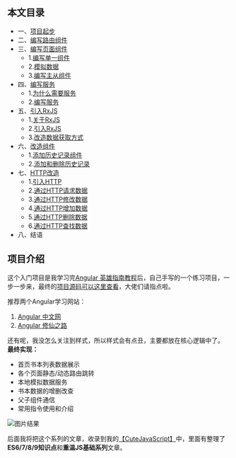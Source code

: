 ## 本文目录
* 一、[项目起步](https://github.com/pingan8787/Leo-JavaScript/blob/master/Angular/books%E9%A1%B9%E7%9B%AEdemo/angular_books_1.md)
* 二、[编写路由组件](https://github.com/pingan8787/Leo-JavaScript/blob/master/Angular/books%E9%A1%B9%E7%9B%AEdemo/angular_books_1.md)
* 三、[编写页面组件](https://github.com/pingan8787/Leo-JavaScript/blob/master/Angular/books%E9%A1%B9%E7%9B%AEdemo/angular_books_2.md)
  * 1.[编写单一组件](https://github.com/pingan8787/Leo-JavaScript/blob/master/Angular/books%E9%A1%B9%E7%9B%AEdemo/angular_books_2.md)
  * 2.[模拟数据](https://github.com/pingan8787/Leo-JavaScript/blob/master/Angular/books%E9%A1%B9%E7%9B%AEdemo/angular_books_2.md)
  * 3.[编写主从组件](https://github.com/pingan8787/Leo-JavaScript/blob/master/Angular/books%E9%A1%B9%E7%9B%AEdemo/angular_books_2.md)
* 四、[编写服务](https://github.com/pingan8787/Leo-JavaScript/blob/master/Angular/books%E9%A1%B9%E7%9B%AEdemo/angular_books_3.md)
  * 1.[为什么需要服务](https://github.com/pingan8787/Leo-JavaScript/blob/master/Angular/books%E9%A1%B9%E7%9B%AEdemo/angular_books_3.md)
  * 2.[编写服务](https://github.com/pingan8787/Leo-JavaScript/blob/master/Angular/books%E9%A1%B9%E7%9B%AEdemo/angular_books_3.md)
* 五、[引入RxJS](https://github.com/pingan8787/Leo-JavaScript/blob/master/Angular/books%E9%A1%B9%E7%9B%AEdemo/angular_books_3.md)
  * 1.[关于RxJS](https://github.com/pingan8787/Leo-JavaScript/blob/master/Angular/books%E9%A1%B9%E7%9B%AEdemo/angular_books_3.md)
  * 2.[引入RxJS](https://github.com/pingan8787/Leo-JavaScript/blob/master/Angular/books%E9%A1%B9%E7%9B%AEdemo/angular_books_3.md)
  * 3.[改造数据获取方式](https://github.com/pingan8787/Leo-JavaScript/blob/master/Angular/books%E9%A1%B9%E7%9B%AEdemo/angular_books_3.md)
* 六、[改造组件](https://github.com/pingan8787/Leo-JavaScript/blob/master/Angular/books%E9%A1%B9%E7%9B%AEdemo/angular_books_4.md)
  * 1.[添加历史记录组件](https://github.com/pingan8787/Leo-JavaScript/blob/master/Angular/books%E9%A1%B9%E7%9B%AEdemo/angular_books_4.md)
  * 2.[添加和删除历史记录](https://github.com/pingan8787/Leo-JavaScript/blob/master/Angular/books%E9%A1%B9%E7%9B%AEdemo/angular_books_4.md)
* 七、[HTTP改造](https://github.com/pingan8787/Leo-JavaScript/blob/master/Angular/books%E9%A1%B9%E7%9B%AEdemo/angular_books_4.md)
  * 1.[引入HTTP](https://github.com/pingan8787/Leo-JavaScript/blob/master/Angular/books%E9%A1%B9%E7%9B%AEdemo/angular_books_4.md)
  * 2.[通过HTTP请求数据](https://github.com/pingan8787/Leo-JavaScript/blob/master/Angular/books%E9%A1%B9%E7%9B%AEdemo/angular_books_4.md)
  * 3.[通过HTTP修改数据](https://github.com/pingan8787/Leo-JavaScript/blob/master/Angular/books%E9%A1%B9%E7%9B%AEdemo/angular_books_4.md)
  * 4.[通过HTTP增加数据](https://github.com/pingan8787/Leo-JavaScript/blob/master/Angular/books%E9%A1%B9%E7%9B%AEdemo/angular_books_4.md)
  * 5.[通过HTTP删除数据](https://github.com/pingan8787/Leo-JavaScript/blob/master/Angular/books%E9%A1%B9%E7%9B%AEdemo/angular_books_4.md)
  * 6.[通过HTTP查找数据](https://github.com/pingan8787/Leo-JavaScript/blob/master/Angular/books%E9%A1%B9%E7%9B%AEdemo/angular_books_4.md)
* 八、结语

## 项目介绍

这个入门项目是我学习完[Angular 英雄指南教程](https://angular.cn/tutorial)后，自己手写的一个练习项目，一步一步来，最终的[项目源码可以这里查看](https://github.com/pingan8787/Leo-JavaScript/tree/master/Angular/books%E9%A1%B9%E7%9B%AEdemo/books_angular)，大佬们请指点啦。    

推荐两个Angular学习网站：   
1. [Angular 中文网](https://angular.cn/)   
2. [Angular 修仙之路](http://www.semlinker.com/)   

还有呢，我没怎么关注到样式，所以样式会有点丑，主要都放在核心逻辑中了。   
**最终实现：**    
* 首页书本列表数据展示
* 各个页面静态/动态路由跳转
* 本地模拟数据服务
* 书本数据的增删改查
* 父子组件通信
* 常用指令使用和介绍

![图片结果](https://user-gold-cdn.xitu.io/2019/2/23/1691828f7d7ff8f7?w=895&h=847&f=png&s=101062)

后面我将把这个系列的文章，收录到我的[【CuteJavaScript】](http://js.pingan8787.com)中，里面有整理了**ES6/7/8/9知识点**和**重温JS基础系列**文章。   